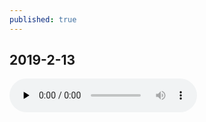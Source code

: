 ```yaml
---
published: true
---
```

## 2019-2-13
<audio id="audio" controls="" preload="none">
<source id="mp3" src="http://t.cn/AiOOkQhX?mp3"></audio>
	  
